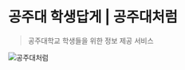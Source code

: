 # 공주대 학생답게 | 공주대처럼
> 공주대학교 학생들을 위한 정보 제공 서비스

![공주대처럼](https://github.com/LikeKNU/.github/assets/69714701/1a4b4e66-5a90-4f79-a51b-fde968980bec)
